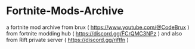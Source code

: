 # Fortnite-Mods-Archive
a fortnite mod archive from brux ( https://www.youtube.com/@CodeBrux ) from fortnite modding hub ( https://discord.gg/FCrQMC3NPz ) and also from  Rift private server ( https://discord.gg/riftfn ) 
